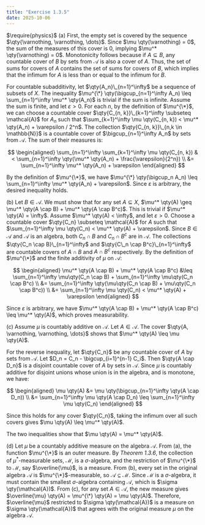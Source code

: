 ```yaml
---
title: "Exercise 1.3.5"
date: 2025-10-06
---
```

$\require{physics}$
(a) First, the empty set is covered by the sequence $\qty{\varnothing, \varnothing, \dots}$.
Since $\mu \qty(\varnothing) = 0$, the sum of the measures of this cover is $0$, implying $\mu^* \qty(\varnothing) = 0$. 
Monotonicity follows because if $A \subseteq B$, any countable cover of $B$ by sets from $\mathcal{A}$ is also a cover of $A$. 
Thus, the set of sums for covers of $A$ contains the set of sums for covers of $B$, which implies that the infimum for $A$ is less than or equal to the infimum for $B$. 

For countable subadditivity, let $\qty{A_n}\_{n=1}^\infty$ be a sequence of subsets of $X$.
The inequality $\mu^{\*} \qty(\bigcup_{n=1}^\infty A_n) \leq \sum_{n=1}^\infty \mu^* \qty(A_n)$ is trivial if the sum is infinite. 
Assume the sum is finite, and let $\varepsilon > 0$.
For each $n$, by the definition of $\mu^{\*}$, we can choose a countable cover $\qty{C_{n, k}}\_{k=1}^\infty \subseteq \mathcal{A}$ for $A_n$ such that $\sum_{k=1}^\infty \mu \qty(C_{n, k}) < \mu^* \qty(A_n) + \varepsilon / 2^n$.
The collection $\qty{C_{n, k}}\_{n,k \in \mathbb{N}}$ is a countable cover of $\bigcup_{n=1}^\infty A_n$ by sets from $\mathcal{A}$.
The sum of their measures is:

$$
\begin{aligned}
  \sum_{n=1}^\infty \sum_{k=1}^\infty \mu \qty(C_{n, k}) &< \sum_{n=1}^\infty \qty(\mu^* \qty(A_n) + \frac{\varepsilon}{2^n}) \\
  &= \sum_{n=1}^\infty \mu^* \qty(A_n) + \varepsilon
\end{aligned}
$$

By the definition of $\mu^{\*}$, we have $\mu^{\*} \qty(\bigcup_n A_n) \leq \sum_{n=1}^\infty \mu^* \qty(A_n) + \varepsilon$. 
Since $\varepsilon$ is arbitrary, the desired inequality holds.

(b) Let $B \in \mathcal{A}$. 
We must show that for any set $A \subseteq X$, $\mu^* \qty(A) \geq \mu^* \qty(A \cap B) + \mu^* \qty(A \cap B^c)$. 
This is trivial if $\mu^* \qty(A) = \infty$. 
Assume $\mu^* \qty(A) < \infty$, and let $\varepsilon > 0$. 
Choose a countable cover $\qty{C_n} \subseteq \mathcal{A}$ for $A$ such that $\sum_{n=1}^\infty \mu \qty(C_n) < \mu^* \qty(A) + \varepsilon$. 
Since $B \in \mathcal{A}$ and $\mathcal{A}$ is an algebra, both $C_n \cap B$ and $C_n \cap B^c$ are in $\mathcal{A}$. 
The collections $\qty{C_n \cap B}\_{n=1}^\infty$ and $\qty{C\_n \cap B^c}\_{n=1}^\infty$ are countable covers of $A \cap B$ and $A \cap B^c$ respectively. 
By the definition of $\mu^{\*}$ and the finite additivity of $\mu$ on $\mathcal{A}$:

$$
\begin{aligned}
  \mu^* \qty(A \cap B) + \mu^* \qty(A \cap B^c) &\leq \sum_{n=1}^\infty \mu\qty(C_n \cap B) + \sum_{n=1}^\infty \mu\qty(C_n \cap B^c) \\
  &= \sum_{n=1}^\infty \qty(\mu\qty(C_n \cap B) + \mu\qty(C_n \cap B^c)) \\
  &= \sum_{n=1}^\infty \mu \qty(C_n) < \mu^* \qty(A) + \varepsilon
\end{aligned}
$$

Since $\varepsilon$ is arbitrary, we have $\mu^* \qty(A \cap B) + \mu^* \qty(A \cap B^c) \leq \mu^* \qty(A)$, which proves measurability. 

(c) Assume $\mu$ is countably additive on $\mathcal{A}$. 
Let $A \in \mathcal{A}$. 
The cover $\qty{A, \varnothing, \varnothing, \dots}$ shows that $\mu^* \qty(A) \leq \mu \qty(A)$. 

For the reverse inequality, let $\qty{C_n}$ be any countable cover of $A$ by sets from $\mathcal{A}$.
Let $D_n = C_n - \bigcup_{i=1}^{n-1} C_i$.
Then $\qty{A \cap D_n}$ is a disjoint countable cover of $A$ by sets in $\mathcal{A}$.
Since $\mu$ is countably additive for disjoint unions whose union is in the algebra, and is monotone, we have:

$$
\begin{aligned}
  \mu \qty(A) &= \mu \qty(\bigcup_{n=1}^\infty \qty(A \cap D_n)) \\
  &= \sum_{n=1}^\infty \mu \qty(A \cap D_n) \leq \sum_{n=1}^\infty \mu \qty(C_n)
\end{aligned}
$$

Since this holds for any cover $\qty{C_n}$, taking the infimum over all such covers gives $\mu \qty(A) \leq \mu^* \qty(A)$. 

The two inequalities show that $\mu \qty(A) = \mu^* \qty(A)$. 

(d) Let $\mu$ be a countably additive measure on the algebra $\mathcal{A}$. 
From (a), the function $\mu^{\*}$ is an outer measure. 
By *Theorem 1.3.6*, the collection of $\mu^*$-measurable sets, $\mathcal{M}$, is a $\sigma$-algebra, and the restriction of $\mu^{\*}$ to $\mathcal{M}$, say $\overline{\mu}$, is a measure. 
From (b), every set in the original algebra $\mathcal{A}$ is $\mu^{\*}$-measurable, so $\mathcal{A} \subseteq \mathcal{M}$. 
Since $\mathcal{M}$ is a $\sigma$-algebra, it must contain the smallest $\sigma$-algebra containing $\mathcal{A}$, which is $\sigma \qty(\mathcal{A})$. 
From (c), for any set $A \in \mathcal{A}$, the new measure gives $\overline{\mu} \qty(A) = \mu^{\*} \qty(A) = \mu \qty(A)$. 
Therefore, $\overline{\mu}$ restricted to $\sigma \qty(\mathcal{A})$ is a measure on $\sigma \qty(\mathcal{A})$ that agrees with the original measure $\mu$ on the algebra $\mathcal{A}$. 
